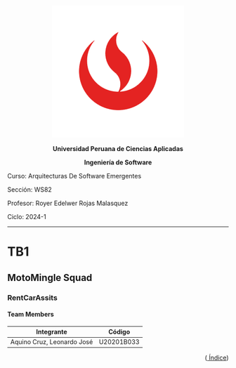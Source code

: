 <div align="center">
    <img src="./Resources/images/UPC.png" alt="UPC logo">

**Universidad Peruana de Ciencias Aplicadas**

**Ingeniería de Software**

</div>

Curso: Arquitecturas De Software Emergentes

Sección: WS82

Profesor: Royer Edelwer Rojas Malasquez

Ciclo: 2024-1

---

# TB1

## MotoMingle Squad

### RentCarAssits

#### Team Members

| Integrante                               | Código     |
| ---------------------------------------- | ---------- |
| Aquino Cruz, Leonardo José               | U20201B033 |

<div align="right"><Abril 2024></div>
<p align="right">
(<a href="https://github.com/MotoMingle-Squad-A-de-Software-Em/upc-pre-202401-si728-ws82-MotoMingle-Squad-report/blob/develop/%C3%8Dndice.md"> Índice</a>)
</p>
